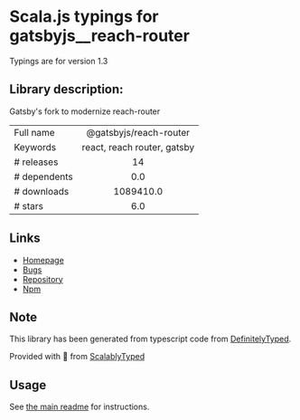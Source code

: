 
# Scala.js typings for gatsbyjs__reach-router

Typings are for version 1.3

## Library description:
Gatsby's fork to modernize reach-router

|                    |                 |
| ------------------ | :-------------: |
| Full name          | @gatsbyjs/reach-router |
| Keywords           | react, reach router, gatsby |
| # releases         | 14 |
| # dependents       | 0.0 |
| # downloads        | 1089410.0 |
| # stars            | 6.0 |

## Links
- [Homepage](https://github.com/gatsbyjs/reach-router#readme)
- [Bugs](https://github.com/gatsbyjs/reach-router/issues)
- [Repository](https://github.com/gatsbyjs/reach-router)
- [Npm](https://www.npmjs.com/package/%40gatsbyjs%2Freach-router)
    


## Note
This library has been generated from typescript code from [DefinitelyTyped](https://definitelytyped.org).

Provided with :purple_heart: from [ScalablyTyped](https://github.com/oyvindberg/ScalablyTyped)

## Usage
See [the main readme](../../readme.md) for instructions.


